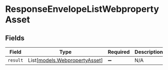 # ResponseEnvelopeListWebpropertyAsset


## Fields

| Field                                                          | Type                                                           | Required                                                       | Description                                                    |
| -------------------------------------------------------------- | -------------------------------------------------------------- | -------------------------------------------------------------- | -------------------------------------------------------------- |
| `result`                                                       | List[[models.WebpropertyAsset](../models/webpropertyasset.md)] | :heavy_minus_sign:                                             | N/A                                                            |